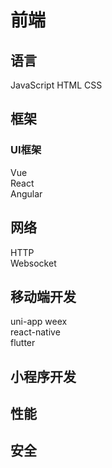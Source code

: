 # 前端  
## 语言  
JavaScript
HTML
CSS

## 框架  
### UI框架  
  Vue  
  React  
  Angular  

## 网络  
HTTP  
Websocket  

## 移动端开发
uni-app 
weex  
react-native  
flutter  

## 小程序开发  


## 性能  

## 安全  

